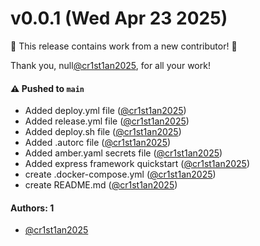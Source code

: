 # v0.0.1 (Wed Apr 23 2025)

:tada: This release contains work from a new contributor! :tada:

Thank you, null[@cr1st1an2025](https://github.com/cr1st1an2025), for all your work!

#### ⚠️ Pushed to `main`

- Added deploy.yml file ([@cr1st1an2025](https://github.com/cr1st1an2025))
- Added release.yml file ([@cr1st1an2025](https://github.com/cr1st1an2025))
- Added deploy.sh file ([@cr1st1an2025](https://github.com/cr1st1an2025))
- Added .autorc file ([@cr1st1an2025](https://github.com/cr1st1an2025))
- Added amber.yaml secrets file ([@cr1st1an2025](https://github.com/cr1st1an2025))
- Added express framework quickstart ([@cr1st1an2025](https://github.com/cr1st1an2025))
- create .docker-compose.yml ([@cr1st1an2025](https://github.com/cr1st1an2025))
- create README.md ([@cr1st1an2025](https://github.com/cr1st1an2025))

#### Authors: 1

- [@cr1st1an2025](https://github.com/cr1st1an2025)
